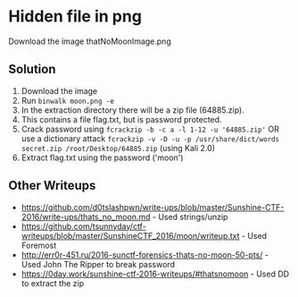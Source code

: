 # Hidden file in png

Download the image thatNoMoonImage.png

## Solution

1. Download the image
2. Run `binwalk moon.png -e`
3. In the extraction directory there will be a zip file (64885.zip).
4. This contains a file flag.txt, but is password protected.
5. Crack password using `fcrackzip -b -c a -l 1-12 -u '64885.zip'` OR use a dictionary attack `fcrackzip -v -D -u -p /usr/share/dict/words secret.zip /root/Desktop/64885.zip` (using Kali 2.0)
6. Extract flag.txt using the password ('moon')

## Other Writeups
* https://github.com/d0tslashpwn/write-ups/blob/master/Sunshine-CTF-2016/write-ups/thats_no_moon.md - Used strings/unzip
* https://github.com/tsunnyday/ctf-writeups/blob/master/SunshineCTF_2016/moon/writeup.txt - Used Foremost
* http://err0r-451.ru/2016-sunctf-forensics-thats-no-moon-50-pts/ - Used John The Ripper to break password
* https://0day.work/sunshine-ctf-2016-writeups/#thatsnomoon - Used DD to extract the zip
